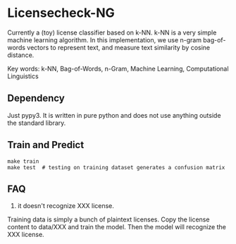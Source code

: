 Licensecheck-NG
===============

Currently a (toy) license classifier based on k-NN. k-NN is a very simple
machine learning algorithm. In this implementation, we use n-gram bag-of-words
vectors to represent text, and measure text similarity by cosine distance.

Key words: k-NN, Bag-of-Words, n-Gram, Machine Learning, Computational Linguistics

## Dependency

Just pypy3. It is written in pure python and does not use anything outside
the standard library.

## Train and Predict

```
make train
make test  # testing on training dataset generates a confusion matrix
```

## FAQ

1. it doesn't recognize XXX license.

Training data is simply a bunch of plaintext licenses. Copy the license
content to data/XXX and train the model. Then the model will recognize
the XXX license.
